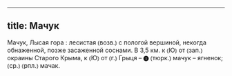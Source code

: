 
---
title: Мачук
---
Мачук, Лысая гора
: лесистая ⦅возв.⦆ с пологой вершиной, некогда обнаженной, позже засаженной соснами. В 3,5 км. к ⦅Ю⦆ от ⦅зап.⦆ окраины Старого Крыма, к ⦅Ю⦆ от ⦅г.⦆ Грыця – ❶ ⦅тюрк.⦆ мачук – ягненок; ⦅ср.⦆ ⦅рпл.⦆ мачак.
